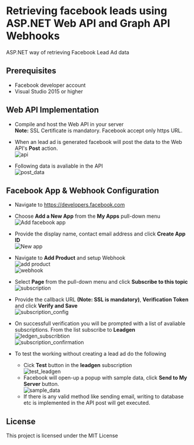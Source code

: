 # Retrieving facebook leads using ASP.NET Web API and Graph API Webhooks

ASP.NET way of retrieving Facebook Lead Ad data

## Prerequisites

* Facebook developer account
* Visual Studio 2015 or higher

## Web API Implementation

* Compile and host the Web API in your server<br/>
<b>Note:</b> SSL Certificate is mandatory. Facebook accept only https URL.

* When an lead ad is generated facebook will post the data to the Web API's <b>Post</b> action.<br/>
![api](https://user-images.githubusercontent.com/17797942/29604521-63147678-8805-11e7-96c7-93ff359cbb77.png)
* Following data is avaliable in the API<br/>
![post_data](https://user-images.githubusercontent.com/17797942/29604579-9cc08740-8805-11e7-8357-b03d1577bcb5.png)


## Facebook App & Webhook Configuration

* Navigate to <https://developers.facebook.com>
* Choose <b>Add a New App</b> from the <b>My Apps</b> pull-down menu<br/>
![Add facebook app](https://user-images.githubusercontent.com/17797942/29600729-3a0e261c-87f5-11e7-87d2-07be3a50d8cb.png)

* Provide the display name, contact email address and click <b>Create App ID</b><br/>
![New app](https://user-images.githubusercontent.com/17797942/29601181-c06e31d2-87f7-11e7-89c1-6936160f2840.png)

* Navigate to <b>Add Product</b> and setup Webhook <br/>
![add product](https://user-images.githubusercontent.com/17797942/29601301-7625b6e4-87f8-11e7-9b1c-38bf8dbdb5c8.png)<br/>
![webhook](https://user-images.githubusercontent.com/17797942/29603525-20d6e406-8802-11e7-88b6-f607db1c1643.png)

* Select <b>Page</b> from the pull-down menu and click <b>Subscribe to this topic</b><br/>
![subscription](https://user-images.githubusercontent.com/17797942/29603667-a4907f14-8802-11e7-8483-37942b7d7d4d.png)

* Provide the callback URL <b>(Note: SSL is mandatory)</b>, <b>Verification Token</b> and click <b>Verify and Save</b><br/>
![subscription_config](https://user-images.githubusercontent.com/17797942/29603838-3bbe6b6c-8803-11e7-91b2-fac4527b5e4b.png)

* On successfull verification you will be prompted with a list of avaliable subscriptions. From the list subscribe to <b>Leadgen</b><br/>
![ledgen_subscribtion](https://user-images.githubusercontent.com/17797942/29604062-e767687e-8803-11e7-8c23-6bec68ac3ea8.png)<br/>
![subscription_confirmation](https://user-images.githubusercontent.com/17797942/29604094-080f1ad6-8804-11e7-821b-ef4b05b5e5e1.png)

* To test the working without creating a lead ad do the following
    * Cick <b>Test</b> button in the <b>leadgen</b> subscription<br/>
    ![test_leadgen](https://user-images.githubusercontent.com/17797942/29604905-9ba23600-8806-11e7-8696-1c5070d78baa.png)
    * Facebook will open-up a popup with sample data, click <b>Send to My Server</b> button.<br/>
    ![sample_data](https://user-images.githubusercontent.com/17797942/29604961-d39b439e-8806-11e7-9eed-c46082227a2a.png)
    * If there is any valid method like sending email, writing to database etc is implemented in the API post will get executed.

## License

This project is licensed under the MIT License
